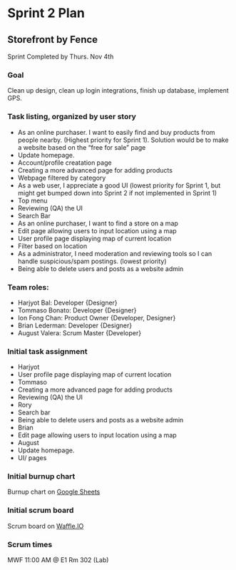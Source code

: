 # Sprint 2 Plan
## Storefront by Fence
Sprint Completed by Thurs. Nov 4th

### Goal 
Clean up design, clean up login integrations, finish up database, implement GPS.

### Task listing, organized by user story
* As an online purchaser. I want to easily find and buy products from people nearby. (Highest priority for Sprint 1). Solution would be to make a website based on the “free for sale” page 
 * Update homepage.
 * Account/profile creatation page
 * Creating a more advanced page for adding products
 * Webpage filtered by category
* As a web user, I appreciate a good UI  (lowest priority for Sprint 1, but might get bumped down into Sprint 2 if not implemented in Sprint 1)
 * Top menu
 * Reviewing (QA) the UI 
 * Search Bar
* As an online purchaser, I want to find a store on a map
 * Edit page allowing users to input location using a map
 * User profile page displaying map of current location
 * Filter based on location
* As a administrator, I need moderation and reviewing tools so I can handle suspicious/spam postings. (lowest priority)
 * Being able to delete users and posts as a website admin

### Team roles: 
* Harjyot Bal: Developer {Designer}
* Tommaso Bonato: Developer {Designer}
* Ion Fong Chan: Product Owner {Developer, Designer}
* Brian Lederman: Developer {Designer}
* August Valera: Scrum Master {Developer}

### Initial task assignment
* Harjyot
 * User profile page displaying map of current location
* Tommaso
 * Creating a more advanced page for adding products
 * Reviewing (QA) the UI 
* Rory 
 * Search bar
 * Being able to delete users and posts as a website admin
* Brian
 * Edit page allowing users to input location using a map
* August
 * Update homepage.
 * UI/ pages
  
### Initial burnup chart
Burnup chart on [Google Sheets](https://docs.google.com/spreadsheets/d/e/2PACX-1vQWP9k9z7ff5UKD-UOE2_ChrvFRCfS40IiWJDYDJTgwPM6XzSlKsxrFZPct8GVRAyWc_arcyPA0m6Bu/pubhtml?gid=1408012135&single=true)

### Initial scrum board
Scrum board on [Waffle.IO](https://waffle.io/Fence-UCSC/Storefront)

### Scrum times
MWF 11:00 AM @ E1 Rm 302 (Lab)
